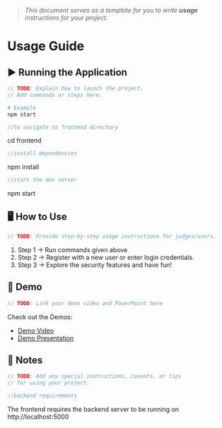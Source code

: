 > *This document serves as a template for you to write **usage** instructions for your project.* 

# Usage Guide

## ▶️ Running the Application
``` c
// TODO: Explain how to launch the project.
// Add commands or steps here.
```
``` bash
# Example
npm start
```
```c
//to navigate to frontend directory
```
cd frontend
```c
//install dependencies
```
npm install

```c
//start the dev server
```
npm start

## 🖥️ How to Use
``` c
// TODO: Provide step-by-step usage instructions for judges/users.
```
1. Step 1 -> Run commands given above
2. Step 2 -> Register with a new user or enter login credentials.
3. Step 3 -> Explore the security features and have fun!

## 🎥 Demo
``` c
// TODO: Link your demo video and PowerPoint here
```
Check out the Demos: 
- [Demo Video](../demo/demo.mp4)
- [Demo Presentation](../demo/demo.pptx)

## 📌 Notes
``` c
// TODO: Add any special instructions, caveats, or tips
// for using your project.
```

``` c
//backend requirements
```
The frontend requires the backend server to be running on http://localhost:5000
